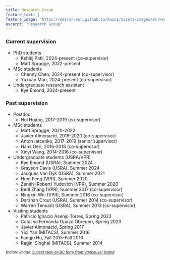 ```yaml
---
title: Research Group
feature_text: |
feature_image: "https://weiran-sun.github.io/main1/assets/images/BC-Ferry.jpg"
excerpt: "Research Group"
---
```


### Current supervision

- PhD students
  - Kshitij Patil, 2024-present (co-supervisor)
  - Matt Spragge, 2022-present
- MSc students
  - Chenny Chen, 2024-present (co-supervisor)
  - Yuxuan Mao, 2024-present (co-supervisor)
- Undergraduate research assistant
  - Kye Emond, 2024-present
  

### Past supervision

- Postdoc
  - Hui Huang, 2017-2019 (co-supervisor)
- MSc students
  - Matt Spragge, 2020-2022
  - Javier Almonacid, 2018-2020 (co-supervisor)
  - Anton Iatcenko, 2017-2019 (senior supervisor)
  - Hans Oeri, 2016-2018 (co-supervisor)
  - Xinyi Wang, 2014-2016 (co-supervisor)
- Undergraduate students (USRA/VPR)
  - Kye Emond (USRA), Summer 2024
  - Grayson Davis (USRA), Summer 2024
  - Jacques Van Dyk (USRA), Summer 2021
  - Hunt Feng (VPR), Summer 2020
  - Zenith (Robert) Yudovich (VPR), Summer 2020
  - Beril Zhang (VPR), Summer 2017 (co-supervisor)
  - Ningxin Wei (VPR), Summer 2016 (co-supervisor)
  - Darshan Crout (USRA), Summer 2014 (co-supervisor)
  - Warren Tennant (USRA), Summer 2013 (co-supervisor)
- Visiting students
  - Patricio Ignacio Asenjo Torres, Spring 2023
  - Catalina Fernanda Opazo Obregon, Spring 2023
  - Javier Almonacid, Spring 2017
  - Yici Yan (MITACS), Summer 2016
  - Fangju Hu, Fall 2015-Fall 2016
  - Ragini Singhal (MITACS), Summer 2014


<small><em>feature image: [Sunset view on BC ferry from Vancouver Island](https://weiran-sun.github.io/main1/assets/images/BC-Ferry.jpg)</em></small>
